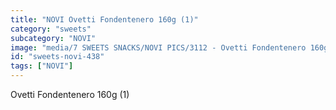 ```yaml
---
title: "NOVI Ovetti Fondentenero 160g (1)"
category: "sweets"
subcategory: "NOVI"
image: "media/7 SWEETS SNACKS/NOVI PICS/3112 - Ovetti Fondentenero 160g (1).jpg"
id: "sweets-novi-438"
tags: ["NOVI"]
---
```


Ovetti Fondentenero 160g (1)
